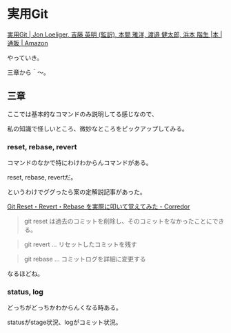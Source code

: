 # 実用Git

[実用Git | Jon Loeliger, 吉藤 英明 (監訳), 本間 雅洋, 渡邉 健太郎, 浜本 階生 |本 | 通販 | Amazon](https://www.amazon.co.jp/%E5%AE%9F%E7%94%A8Git-Jon-Loeliger/dp/4873114403)

やっていき。

三章から＾〜。

## 三章

ここでは基本的なコマンドのみ説明してる感じなので、

私の知識で怪しいところ、微妙なところをピックアップしてみる。

### reset, rebase, revert

コマンドのなかで特にわけわからんコマンドがある。

reset, rebase, revertだ。

というわけでググったら案の定解説記事があった。

[Git Reset・Revert・Rebase を実際に叩いて覚えてみた - Corredor](https://neos21.hatenablog.com/entry/2017/04/05/115952)

> git reset は過去のコミットを削除し、そのコミットをなかったことにできる。

> git revert … リセットしたコミットを残す

> git rebase … コミットログを詳細に変更する

なるほどね。

### status, log

どっちがどっちかわからんくなる時ある。

statusがstage状況、logがコミット状況。
